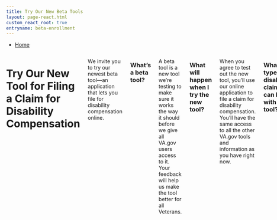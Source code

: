 ```yaml
---
title: Try Our New Beta Tools
layout: page-react.html
custom_react_root: true
entryname: beta-enrollment
---
```

  <nav class="va-nav-breadcrumbs">
    <ul class="row va-nav-breadcrumbs-list" role="menubar" aria-label="Primary">
      <li><a href="/">Home</a></li>
    </ul>
  </nav>

<div class="row">
<div class="columns usa-width-two-thirds medium-8">

# Try Our New Tool for Filing a Claim for Disability Compensation

<div itemprop="description"  class="va-introtext">

We invite you to try our newest beta tool—an application that lets you file for disability compensation online.

</div>

### What’s a beta tool?

A beta tool is a new tool we’re testing to make sure it works the way it should before we give all VA.gov users access to it. Your feedback will help us make the tool better for all Veterans.

### What will happen when I try the new tool?

When you agree to test out the new tool, you’ll use our online application to file a claim for disability compensation. You’ll have the same access to all the other VA.gov tools and information as you have right now.

### What types of disability claims can I file with the tool?

You can file claims for a new condition, secondary condition, and increased compensation benefits.

### How can I apply?

You’ll need to be signed in to your verified DS Logon or My HealtheVet account. If you don’t have one of these accounts, you can create an ID.me account to complete the verification process.


Use the beta tool to file a claim for disability compensation.

<br>

<div id="react-root"></div>

<br>

</div>
</div>
